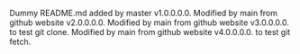 Dummy README.md added by master v1.0.0.0.0.
Modified by main from github website v2.0.0.0.0.
Modified by main from github website v3.0.0.0.0. to test git clone.
Modified by main from github website v4.0.0.0.0. to test git fetch.
